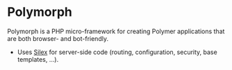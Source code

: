 # Polymorph

Polymorph is a PHP micro-framework for creating Polymer applications that are both browser- and bot-friendly.

* Uses [Silex](http://silex.sensiolabs.org/) for server-side code (routing, configuration, security, base templates, ...).
